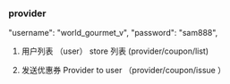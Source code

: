 

### provider
"username": "world_gourmet_v",
"password": "sam888",

1. 用户列表 （user） store 列表   (provider/coupon/list)

2. 发送优惠券 Provider to user  （provider/coupon/issue ）
